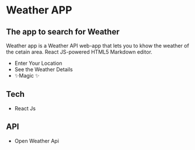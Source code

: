# Weather APP
## The app to search for Weather

Weather app is a Weather API web-app that lets you to khow the weather of the cetain area.
React JS-powered HTML5 Markdown editor.

- Enter Your Location
- See the Weather Details
- ✨Magic ✨

## Tech
- React Js
## API 
- Open Weather Api